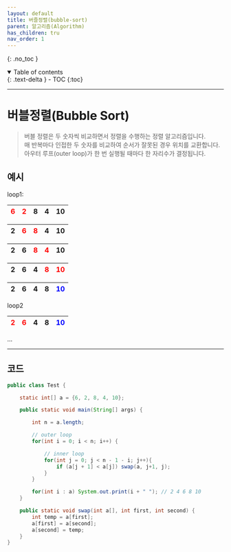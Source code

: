```yaml
---
layout: default
title: 버즐정렬(bubble-sort)
parent: 알고리즘(Algorithm)
has_children: tru
nav_order: 1
---
```

{: .no_toc }
<details open markdown="block">
  <summary>
    Table of contents
  </summary>
  {: .text-delta }
- TOC
{:toc}
</details>

---

# 버블정렬(Bubble Sort)

> 버블 정렬은 두 숫자씩 비교하면서 정렬을 수행하는 정렬 알고리즘입니다.  
매 반복마다 인접한 두 숫자를 비교하여 순서가 잘못된 경우 위치를 교환합니다.  
아우터 루프(outer loop)가 한 번 실행될 때마다 한 자리수가 결정됩니다.

## 예시
loop1:

| <span style="color:red"> 6 </span> | <span style="color:red"> 2 </span>  | 8 | 4 | 10 |  
|:-----------------------------------|:------------------------------------|:--|:--|:---|

| 2 | <span style="color:red"> 6 </span>  | <span style="color:red"> 8 </span> | 4 | 10 |  
|:--|:------------------------------------|:-----------------------------------|:--|:---|

| 2 | 6 | <span style="color:red"> 8 </span> | <span style="color:red"> 4 </span> | 10 |  
|:--|:--|:-----------------------------------|:-----------------------------------|:---|

| 2 | 6 | 4 | <span style="color:red"> 8 </span> | <span style="color:red"> 10 </span> |  
|:--|:--|:--|:-----------------------------------|:------------------------------------|

| 2 | 6 | 4 | 8  | <span style="color:blue"> 10 </span> |  
|:--|:--|:--|:---|:-------------------------------------|

loop2

| <span style="color:red"> 2 </span> | <span style="color:red"> 6 </span> | 4 | 8  | <span style="color:blue"> 10 </span> |  
|:-----------------------------------|:-----------------------------------|:--|:---|:-------------------------------------|

...

---

## 코드
```java
public class Test {

    static int[] a = {6, 2, 8, 4, 10};

    public static void main(String[] args) {

        int n = a.length;

        // outer loop
        for(int i = 0; i < n; i++) {

            // inner loop
            for(int j = 0; j < n - 1 - i; j++){
                if (a[j + 1] < a[j]) swap(a, j+1, j);
            }
        }

        for(int i : a) System.out.print(i + " "); // 2 4 6 8 10
    }

    public static void swap(int a[], int first, int second) {
        int temp = a[first];
        a[first] = a[second];
        a[second] = temp;
    }
}

```
